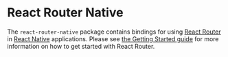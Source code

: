 # React Router Native

The `react-router-native` package contains bindings for using [React
Router](https://github.com/remix-run/react-router) in [React
Native](https://facebook.github.io/react-native/) applications.
Please see [the Getting Started guide](https://github.com/remix-run/react-router/blob/main/docs/getting-started/tutorial.md) for more information on how to get started with React Router.
